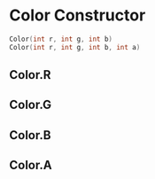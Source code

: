 # Color Constructor
```c
Color(int r, int g, int b)
Color(int r, int g, int b, int a)
```

## Color.R

## Color.G

## Color.B

## Color.A